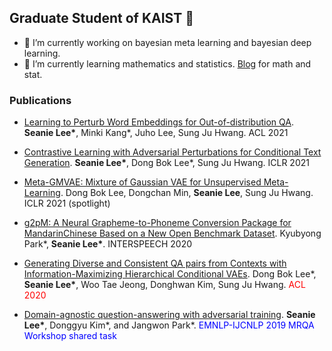 ## Graduate Student of KAIST 👋
- 🔭 I’m currently working on bayesian meta learning and bayesian deep learning.
- 🌱 I’m currently learning mathematics and statistics. [Blog](https://seanie12.github.io/blog/) for math and stat.

### Publications
- [Learning to Perturb Word Embeddings for Out-of-distribution QA](https://arxiv.org/abs/2105.02692). <strong>Seanie Lee*</strong>, Minki Kang*, Juho Lee, Sung Ju Hwang. ACL 2021

- [Contrastive Learning with Adversarial Perturbations for Conditional Text Generation](https://openreview.net/pdf?id=Wga_hrCa3P3). <strong>Seanie Lee*</strong>, Dong Bok Lee*, Sung Ju Hwang. ICLR 2021
- [Meta-GMVAE: Mixture of Gaussian VAE for Unsupervised Meta-Learning](https://openreview.net/pdf?id=wS0UFjsNYjn). Dong Bok Lee, Dongchan Min, <strong>Seanie Lee</strong>, Sung Ju Hwang. ICLR 2021 (spotlight)

- [g2pM: A Neural Grapheme-to-Phoneme Conversion Package for MandarinChinese Based on a New Open Benchmark Dataset](https://arxiv.org/abs/2004.03136). Kyubyong Park*, <strong>Seanie Lee*</strong>. INTERSPEECH 2020

- [Generating Diverse and Consistent QA pairs from Contexts with Information-Maximizing Hierarchical Conditional VAEs](https://arxiv.org/abs/2005.13837). Dong Bok Lee*, <strong>Seanie Lee*</strong>, Woo Tae Jeong, Donghwan Kim, Sung Ju Hwang. <font color="red">ACL 2020</font>	

- [Domain-agnostic question-answering with adversarial training](https://arxiv.org/abs/1910.09342).
<strong>Seanie Lee*</strong>, Donggyu Kim*, and Jangwon Park*. <font color="blue"> EMNLP-IJCNLP 2019 MRQA Workshop shared task </font>

